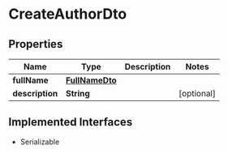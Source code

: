 

# CreateAuthorDto


## Properties

| Name | Type | Description | Notes |
|------------ | ------------- | ------------- | -------------|
|**fullName** | [**FullNameDto**](FullNameDto.md) |  |  |
|**description** | **String** |  |  [optional] |


## Implemented Interfaces

* Serializable


